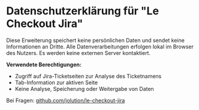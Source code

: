 # Datenschutzerklärung für "Le Checkout Jira"

Diese Erweiterung speichert keine persönlichen Daten und sendet keine Informationen an Dritte. Alle Datenverarbeitungen erfolgen lokal im Browser des Nutzers. Es werden keine externen Server kontaktiert.

**Verwendete Berechtigungen:**
- Zugriff auf Jira-Ticketseiten zur Analyse des Ticketnamens
- Tab-Information zur aktiven Seite
- Keine Analyse, Speicherung oder Weitergabe von Daten

Bei Fragen: [github.com/jolution/le-checkout-jira](https://github.com/jolution/le-checkout-jira)
